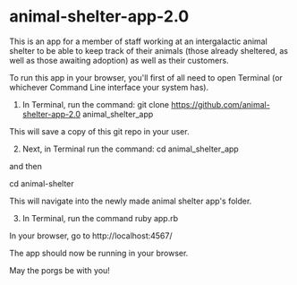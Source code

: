 # animal-shelter-app-2.0

This is an app for a member of staff working at an intergalactic animal shelter to be able to keep track of their animals (those already sheltered, as well as those awaiting adoption) as well as their customers.

To run this app in your browser, you'll first of all need to open Terminal (or whichever Command Line interface your system has). 

1) In Terminal, run the command: git clone https://github.com/animal-shelter-app-2.0 animal_shelter_app 

This will save a copy of this git repo in your user. 

2) Next, in Terminal run the command: cd animal_shelter_app 

and then 

cd animal-shelter

This will navigate into the newly made animal shelter app's folder. 

3) In Terminal, run the command ruby app.rb

In your browser, go to http://localhost:4567/

The app should now be running in your browser. 


May the porgs be with you!
